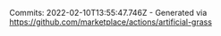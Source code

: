 Commits: 2022-02-10T13:55:47.746Z - Generated via https://github.com/marketplace/actions/artificial-grass
<br>

